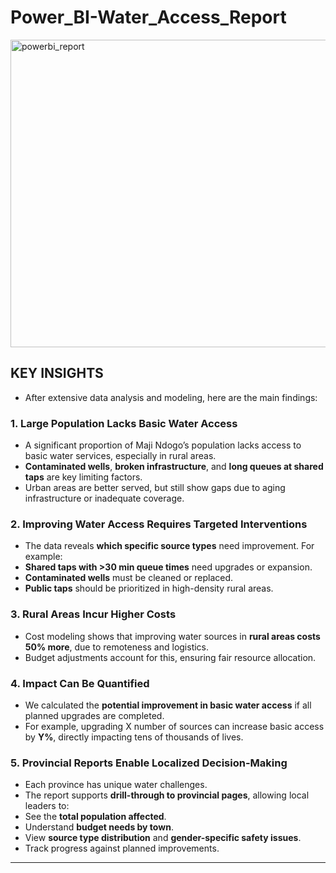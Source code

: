 # Power_BI-Water_Access_Report
<img width="864" height="492" alt="powerbi_report" src="https://github.com/user-attachments/assets/aee8eef8-9639-41a4-a431-b95d452e6b3f" />

## KEY INSIGHTS 
- After extensive data analysis and modeling, here are the main findings:

### 1. **Large Population Lacks Basic Water Access**
- A significant proportion of Maji Ndogo’s population lacks access to basic water services, especially in rural areas.
- **Contaminated wells**, **broken infrastructure**, and **long queues at shared taps** are key limiting factors.
- Urban areas are better served, but still show gaps due to aging infrastructure or inadequate coverage.

### 2. **Improving Water Access Requires Targeted Interventions**
- The data reveals **which specific source types** need improvement. For example: 
- **Shared taps with >30 min queue times** need upgrades or expansion.
- **Contaminated wells** must be cleaned or replaced.
- **Public taps** should be prioritized in high-density rural areas.

### 3. **Rural Areas Incur Higher Costs**
- Cost modeling shows that improving water sources in **rural areas costs 50% more**, due to remoteness and logistics.
- Budget adjustments account for this, ensuring fair resource allocation.

### 4. **Impact Can Be Quantified**
- We calculated the **potential improvement in basic water access** if all planned upgrades are completed.
- For example, upgrading X number of sources can increase basic access by **Y%**, directly impacting tens of thousands of lives.

### 5. **Provincial Reports Enable Localized Decision-Making**
- Each province has unique water challenges.
- The report supports **drill-through to provincial pages**, allowing local leaders to:
- See the **total population affected**.
- Understand **budget needs by town**.
- View **source type distribution** and **gender-specific safety issues**.
- Track progress against planned improvements.

---
